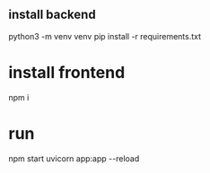 ## install backend
python3 -m venv venv
pip install -r requirements.txt

# install frontend
npm i

# run
npm start
uvicorn app:app --reload